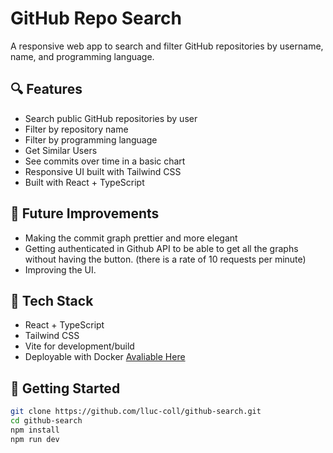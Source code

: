 # GitHub Repo Search

A responsive web app to search and filter GitHub repositories by username, name, and programming language.


## 🔍 Features

- Search public GitHub repositories by user
- Filter by repository name
- Filter by programming language
- Get Similar Users
- See commits over time in a basic chart
- Responsive UI built with Tailwind CSS
- Built with React + TypeScript


## 🌱 Future Improvements

- Making the commit graph prettier and more elegant
- Getting authenticated in Github API to be able to get all the graphs without having the button. (there is a rate of 10 requests per minute)
- Improving the UI.


## 🧪 Tech Stack

- React + TypeScript
- Tailwind CSS
- Vite for development/build
- Deployable with Docker
[Avaliable Here](https://githubtest.columbias.cat/)


## 🚀 Getting Started

```bash
git clone https://github.com/lluc-coll/github-search.git
cd github-search
npm install
npm run dev
